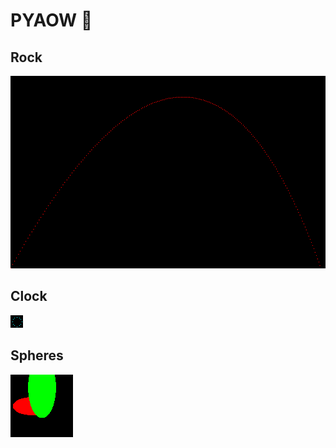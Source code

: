# PYAOW :rocket:

## Rock

![rock](https://raw.githubusercontent.com/pairing-with-matt-and-mike/pyaow/master/rock.png "rock")

## Clock

![clock](https://raw.githubusercontent.com/pairing-with-matt-and-mike/pyaow/master/clock.png "clock")

## Spheres

![spheres](https://raw.githubusercontent.com/pairing-with-matt-and-mike/pyaow/master/sphere.png "spheres")
